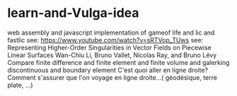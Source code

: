 # learn-and-Vulga-idea

web assembly and javascript
implementation of gameof life and lic and fastlic
see: https://www.youtube.com/watch?v=sRTVop_TUws
see: Representing Higher-Order Singularities in Vector Fields on Piecewise Linear Surfaces Wan-Chiu Li, Bruno Vallet, Nicolas Ray, and Bruno Lévy
Compare finite difference and finite element and finite volume and galerking discontinuous and boundary element
C'est quoi aller en ligne droite? Comment s'assurer que l'on voyage en ligne droite...( géodésique, terre plate, ...)
